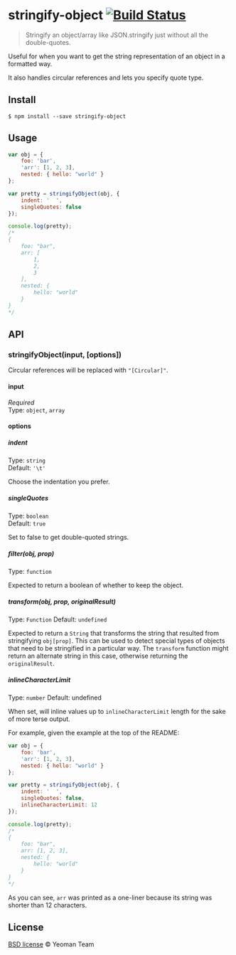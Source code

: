 # stringify-object [![Build Status](https://secure.travis-ci.org/yeoman/stringify-object.svg?branch=master)](http://travis-ci.org/yeoman/stringify-object)

> Stringify an object/array like JSON.stringify just without all the double-quotes.

Useful for when you want to get the string representation of an object in a formatted way.

It also handles circular references and lets you specify quote type.


## Install

```
$ npm install --save stringify-object
```


## Usage

```js
var obj = {
	foo: 'bar',
	'arr': [1, 2, 3],
	nested: { hello: "world" }
};

var pretty = stringifyObject(obj, {
	indent: '  ',
	singleQuotes: false
});

console.log(pretty);
/*
{
	foo: "bar",
	arr: [
		1,
		2,
		3
	],
	nested: {
		hello: "world"
	}
}
*/
```


## API

### stringifyObject(input, [options])

Circular references will be replaced with `"[Circular]"`.

#### input

*Required*  
Type: `object`, `array`

#### options

##### indent

Type: `string`  
Default: `'\t'`

Choose the indentation you prefer.

##### singleQuotes

Type: `boolean`  
Default: `true`

Set to false to get double-quoted strings.

##### filter(obj, prop)

Type: `function`

Expected to return a boolean of whether to keep the object.

##### transform(obj, prop, originalResult)

Type: `Function`
Default: `undefined`

Expected to return a `String` that transforms the string that resulted from
stringifying `obj[prop]`. This can be used to detect special types of objects
that need to be stringified in a particular way. The `transform` function might
return an alternate string in this case, otherwise returning the
`originalResult`.

##### inlineCharacterLimit

Type: `number`
Default: undefined

When set, will inline values up to `inlineCharacterLimit` length for the sake
of more terse output.

For example, given the example at the top of the README:

```js
var obj = {
	foo: 'bar',
	'arr': [1, 2, 3],
	nested: { hello: "world" }
};

var pretty = stringifyObject(obj, {
	indent: '  ',
	singleQuotes: false,
	inlineCharacterLimit: 12
});

console.log(pretty);
/*
{
	foo: "bar",
	arr: [1, 2, 3],
	nested: {
		hello: "world"
	}
}
*/
```

As you can see, `arr` was printed as a one-liner because its string was shorter
than 12 characters.

## License

[BSD license](http://opensource.org/licenses/bsd-license.php) © Yeoman Team
